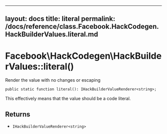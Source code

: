 
***

layout: docs
title: literal
permalink: /docs/reference/class.Facebook.HackCodegen.HackBuilderValues.literal.md
---







# Facebook\\HackCodegen\\HackBuilderValues::literal()




Render the value with no changes or escaping




``` Hack
public static function literal(): IHackBuilderValueRenderer<string>;
```




This effectively means that the value should be a code literal.




## Returns




* ` IHackBuilderValueRenderer<string> `